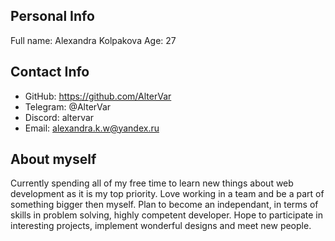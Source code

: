 ## Personal Info
Full name: Alexandra Kolpakova
Age: 27

## Contact Info
* GitHub: https://github.com/AlterVar
* Telegram: @AlterVar
* Discord: altervar
* Email: alexandra.k.w@yandex.ru

## About myself
Currently spending all of my free time to learn new things about web development as it is my top priority. Love working in a team and be a part of something bigger then myself. Plan to become an independant, in terms of skills in problem solving, highly competent developer. Hope to participate in interesting projects, implement wonderful designs and meet new people.

